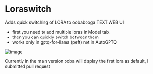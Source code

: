 # Loraswitch
Adds quick switching of LORA to oobabooga TEXT WEB UI
- first you need to add multiple loras in Model tab.
- then you can quickly switch between them
- works only in gptq-for-llama (peft) not in AutoGPTQ

![image](https://github.com/FartyPants/Loraswitch/assets/23346289/cb413edd-9b9b-4468-8c9a-cf4e03c583fe)

Currently in the main version ooba will display the first lora as default, I submitted pull request
